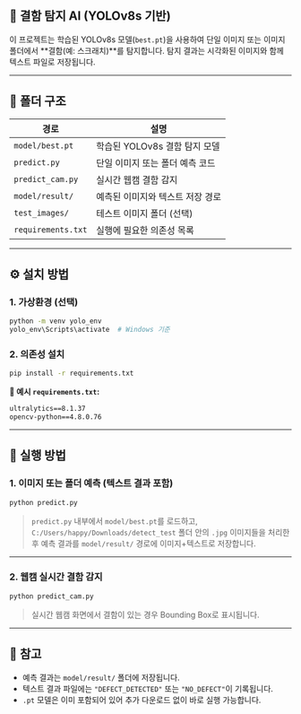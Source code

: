 
## 🧠 결함 탐지 AI (YOLOv8s 기반)

이 프로젝트는 학습된 YOLOv8s 모델(`best.pt`)을 사용하여
단일 이미지 또는 이미지 폴더에서 \*\*결함(예: 스크래치)\*\*를 탐지합니다.
탐지 결과는 시각화된 이미지와 함께 텍스트 파일로 저장됩니다.

---

## 📁 폴더 구조

| 경로                 | 설명                   |
| ------------------ | -------------------- |
| `model/best.pt`    | 학습된 YOLOv8s 결함 탐지 모델 |
| `predict.py`       | 단일 이미지 또는 폴더 예측 코드   |
| `predict_cam.py`   | 실시간 웹캠 결함 감지         |
| `model/result/`    | 예측된 이미지와 텍스트 저장 경로   |
| `test_images/`     | 테스트 이미지 폴더 (선택)      |
| `requirements.txt` | 실행에 필요한 의존성 목록       |

---

## ⚙️ 설치 방법

### 1. 가상환경 (선택)

```bash
python -m venv yolo_env
yolo_env\Scripts\activate  # Windows 기준
```

### 2. 의존성 설치

```bash
pip install -r requirements.txt
```

**📄 예시 `requirements.txt`:**

```txt
ultralytics==8.1.37
opencv-python==4.8.0.76
```

---

## 🚀 실행 방법

###  1. 이미지 또는 폴더 예측 (텍스트 결과 포함)

```bash
python predict.py
```

> `predict.py` 내부에서 `model/best.pt`를 로드하고,
> `C:/Users/happy/Downloads/detect_test` 폴더 안의 `.jpg` 이미지들을 처리한 후
> 예측 결과를 `model/result/` 경로에 이미지+텍스트로 저장합니다.

---

###  2. 웹캠 실시간 결함 감지

```bash
python predict_cam.py
```

> 실시간 웹캠 화면에서 결함이 있는 경우 Bounding Box로 표시됩니다.

---

## 📌 참고

* 예측 결과는 `model/result/` 폴더에 저장됩니다.
* 텍스트 결과 파일에는 `"DEFECT_DETECTED"` 또는 `"NO_DEFECT"`이 기록됩니다.
* `.pt` 모델은 이미 포함되어 있어 추가 다운로드 없이 바로 실행 가능합니다.

